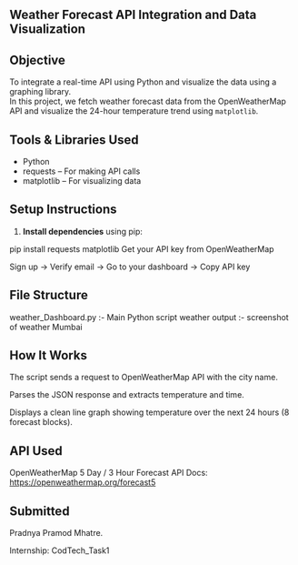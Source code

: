  ## Weather Forecast API Integration and Data Visualization  

## Objective
To integrate a real-time API using Python and visualize the data using a graphing library.  
In this project, we fetch weather forecast data from the OpenWeatherMap API and visualize the 24-hour temperature trend using `matplotlib`.


##  Tools & Libraries Used

- Python
- requests   – For making API calls  
- matplotlib – For visualizing data


##  Setup Instructions

1. **Install dependencies** using pip:

pip install requests matplotlib
Get your API key from OpenWeatherMap

Sign up → Verify email → Go to your dashboard → Copy API key

## File Structure

weather_Dashboard.py :- Main Python script
weather output   :- screenshot of weather Mumbai     

## How It Works
The script sends a request to OpenWeatherMap API with the city name.

Parses the JSON response and extracts temperature and time.

Displays a clean line graph showing temperature over the next 24 hours (8 forecast blocks).

## API Used
OpenWeatherMap 5 Day / 3 Hour Forecast API
Docs: https://openweathermap.org/forecast5


## Submitted

Pradnya Pramod Mhatre.

Internship: CodTech_Task1
